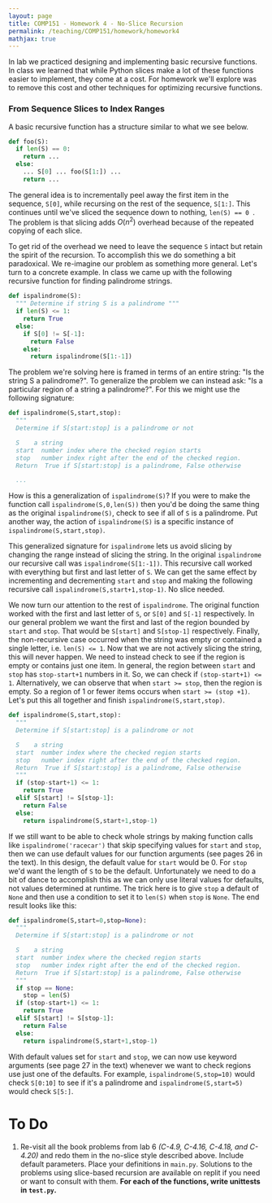 ```yaml
---
layout: page
title: COMP151 - Homework 4 - No-Slice Recursion
permalink: /teaching/COMP151/homework/homework4
mathjax: true
---
```


In lab we practiced designing and implementing basic recursive functions. In class we learned that while Python slices make a lot of these functions easier to implement, they come at a cost. For homework we'll explore was to remove this cost and other techniques for optimizing recursive functions.

### From Sequence Slices to Index Ranges

A basic recursive function has a structure similar to what we see below.

```Python
def foo(S):
  if len(S) == 0:
    return ...
  else:
    ... S[0] ... foo(S[1:]) ...
    return ...
```

The general idea is to incrementally peel away the first item in the sequence, `S[0]`, while recursing on the rest of the sequence, `S[1:]`. This continues until we've sliced the sequence down to nothing, `len(S) == 0 `. The problem is that slicing adds $O(n^2)$ overhead because of the repeated copying of each slice.

To get rid of the overhead we need to leave the sequence `S` intact but retain the spirit of the recursion. To accomplish this we do something a bit paradoxical. We re-imagine our problem as something more general. Let's turn to a concrete example. In class we came up with the following recursive function for finding palindrome strings.

```Python
def ispalindrome(S):
  """ Determine if string S is a palindrome """
  if len(S) <= 1:
    return True
  else:
    if S[0] != S[-1]:
      return False
    else:
      return ispalindrome(S[1:-1])
```

The problem we're solving here is framed in terms of an entire string: "Is the string S a palindrome?". To generalize the problem we can instead ask: "Is a particular region of a string a palindrome?". For this we might use the following signature:

```Python
def ispalindrome(S,start,stop):
  """
  Determine if S[start:stop] is a palindrome or not

  S    a string
  start  number index where the checked region starts
  stop   number index right after the end of the checked region.
  Return  True if S[start:stop] is a palindrome, False otherwise

  ...
```

How is this a generalization of `ispalindrome(S)`?  If you were to make the function call `ispalindrome(S,0,len(S))` then you'd be doing the same thing as the original `ispalindrome(S)`, check to see if all of `S` is a palindrome. Put another way, the action of `ispalindrome(S)` is a specific instance of `ispalindrome(S,start,stop)`.

This generalized signature for `ispalindrome` lets us avoid slicing by changing the range instead of slicing the string. In the original `ispalindrome` our recursive call was `ispalindrome(S[1:-1])`. This recursive call worked with everything but first and last letter of `S`.  We can get the same effect by incrementing and decrementing `start` and `stop` and making the following recursive call `ispalindrome(S,start+1,stop-1)`. No slice needed.

We now turn our attention to the rest of `ispalindrome`. The original function worked with the first and last letter of `S`, or `S[0]` and `S[-1]` respectively. In our general problem we want the first and last of the region bounded by `start` and `stop`. That would be `S[start]` and `S[stop-1]` respectively.  Finally, the non-recursive case occurred when the string was empty or contained a single letter, i.e. `len(S) <= 1`. Now that we are not actively slicing the string, this will never happen. We need to instead check to see if the region is empty or contains just one item. In general, the region between `start` and `stop` has `stop-start+1` numbers in it. So, we can check if `(stop-start+1) <= 1`. Alternatively, we can observe that when `start >= stop`, then the region is empty. So a region of 1 or fewer items occurs when `start >= (stop +1)`.  Let's put this all together and finish `ispalindrome(S,start,stop)`.

```Python
def ispalindrome(S,start,stop):
  """
  Determine if S[start:stop] is a palindrome or not

  S    a string
  start  number index where the checked region starts
  stop   number index right after the end of the checked region.
  Return  True if S[start:stop] is a palindrome, False otherwise
  """
  if (stop-start+1) <= 1:
    return True
  elif S[start] != S[stop-1]:
    return False
  else:
    return ispalindrome(S,start+1,stop-1)
```

If we still want to be able to check whole strings by making function calls like `ispalindrome('racecar')` that skip specifying values for `start` and `stop`, then we can use default values for our function arguments (see pages 26 in the text). In this design, the default value for `start` would be 0. For `stop` we'd want the length of `S` to be the default. Unfortunately we need to do a bit of dance to accomplish this as we can only use literal values for defaults, not values determined at runtime. The trick here is to give `stop` a default of `None` and then use a condition to set it to `len(S)` when `stop` is `None`. The end result looks like this:

```Python
def ispalindrome(S,start=0,stop=None):
  """
  Determine if S[start:stop] is a palindrome or not

  S    a string
  start  number index where the checked region starts
  stop   number index right after the end of the checked region.
  Return  True if S[start:stop] is a palindrome, False otherwise
  """
  if stop == None:
    stop = len(S)
  if (stop-start+1) <= 1:
    return True
  elif S[start] != S[stop-1]:
    return False
  else:
    return ispalindrome(S,start+1,stop-1)
```

With default values set for `start` and `stop`, we can now use keyword arguments (see page 27 in the text) whenever we want to check regions use just one of the defaults. For example, `ispalindrome(S,stop=10)` would check `S[0:10]` to see if it's a palindrome and `ispalindrome(S,start=5)` would check `S[5:]`.

# To Do

1. Re-visit all the book problems from lab 6 *(C-4.9, C-4.16, C-4.18, and C-4.20)* and redo them in the no-slice style described above. Include default parameters. Place your definitions in `main.py`. Solutions to the problems using slice-based recursion are available on replit if you need or want to consult with them. **For each of the functions, write unittests in `test.py`.**
